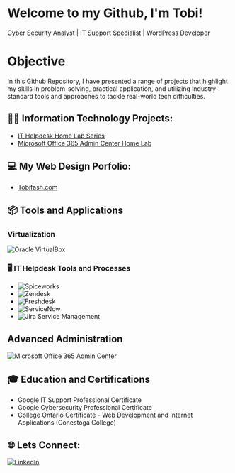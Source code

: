 # Welcome to my Github, I'm Tobi!
Cyber Security Analyst | IT Support Specialist | WordPress Developer
# Objective
In this Github Repository, I have presented a range of projects that highlight my skills in problem-solving, practical application, and utilizing industry-standard tools and approaches to tackle real-world tech difficulties.

## 👨‍💻 Information Technology Projects:
- [IT Helpdesk Home Lab Series](https://github.com/tobifash0/IT-Helpdesk-Lab-Series)
- [Microsoft Office 365 Admin Center Home Lab](https://docs.microsoft.com)

## 💻 My Web Design Porfolio:
- [Tobifash.com](https://tobifash.com)
  
## 📦 Tools and Applications

### Virtualization
![Oracle VirtualBox](https://www.virtualbox.org/&logoColor=white)

### 🖥️ IT Helpdesk Tools and Processes

- ![Spiceworks](https://img.shields.io/badge/-Spiceworks-blue)
- ![Zendesk](https://img.shields.io/badge/-Zendesk-green)
- ![Freshdesk](https://img.shields.io/badge/-Freshdesk-lightgreen)
- ![ServiceNow](https://img.shields.io/badge/-ServiceNow-red)
- ![Jira Service Management](https://img.shields.io/badge/-Jira%20Service%20Management-blue)


## Advanced Administration
![Microsoft Office 365 Admin Center](https://img.shields.io/badge/Microsoft%20Office%20365%20Admin%20Center-0078D7?style=for-the-badge)

## 🎓 Education and Certifications  

- Google IT Support Professional Certificate 
- Google Cybersecurity Professional Certificate 
- College Ontario Certificate - Web Development and Internet Applications (Conestoga College)


## 🌐 Lets Connect:
[![LinkedIn](https://img.shields.io/badge/LINKEDIN-0077B5?style=for-the-badge&logo=linkedin)](https://www.linkedin.com/in/tobifash/)


